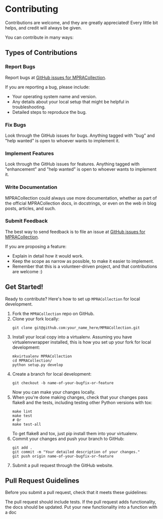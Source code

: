 # Contributing

Contributions are welcome, and they are greatly appreciated! Every little bit helps, and credit will always be given.

You can contribute in many ways:

## Types of Contributions

### Report Bugs

Report bugs at [GitHub issues for MPRACollection](https://github.com/simon1727/MPRACollection/issues).

If you are reporting a bug, please include:
- Your operating system name and version.
- Any details about your local setup that might be helpful in troubleshooting.
- Detailed steps to reproduce the bug.

### Fix Bugs

Look through the GitHub issues for bugs. Anything tagged with "bug" and "help wanted" is open to whoever wants to implement it.

### Implement Features

Look through the GitHub issues for features. Anything tagged with "enhancement" and "help wanted" is open to whoever wants to implement it.

### Write Documentation

MPRACollection could always use more documentation, whether as part of the official MPRACollection docs, in docstrings, or even on the web in blog posts, articles, and such.

### Submit Feedback

The best way to send feedback is to file an issue at [GitHub issues for MPRACollection](https://github.com/simon1727/MPRACollection/issues).

If you are proposing a feature:
- Explain in detail how it would work.
- Keep the scope as narrow as possible, to make it easier to implement.
- Remember that this is a volunteer-driven project, and that contributions are welcome :)

## Get Started!

Ready to contribute? Here's how to set up `MPRACollection` for local development.

1. Fork the `MPRACollection` repo on GitHub.
2. Clone your fork locally:
   ```shell
   git clone git@github.com:your_name_here/MPRACollection.git
3. Install your local copy into a virtualenv. Assuming you have virtualenvwrapper installed, this is how you set up your fork for local development:
    ```shell
    mkvirtualenv MPRACollection
    cd MPRACollection/
    python setup.py develop
    ```
4. Create a branch for local development:
    ```shell
    git checkout -b name-of-your-bugfix-or-feature
    ```
    Now you can make your changes locally.
5. When you're done making changes, check that your changes pass flake8 and the tests, including testing other Python versions with tox:
    ```shell
    make lint
    make test
    # Or
    make test-all
    ```
    To get flake8 and tox, just pip install them into your virtualenv.
6. Commit your changes and push your branch to GitHub:
    ```shell
    git add .
    git commit -m "Your detailed description of your changes."
    git push origin name-of-your-bugfix-or-feature
    ```
7. Submit a pull request through the GitHub website.


## Pull Request Guidelines

Before you submit a pull request, check that it meets these guidelines:

The pull request should include tests.
If the pull request adds functionality, the docs should be updated. Put your new functionality into a function with a doc



